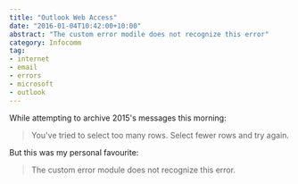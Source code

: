 ```yaml
---
title: "Outlook Web Access"
date: "2016-01-04T10:42:00+10:00"
abstract: "The custom error modile does not recognize this error"
category: Infocomm
tag:
- internet
- email
- errors
- microsoft
- outlook
---
```

While attempting to archive 2015's messages this morning:

> You've tried to select too many rows. Select fewer rows and try again.

But this was my personal favourite:

> The custom error module does not recognize this error.

